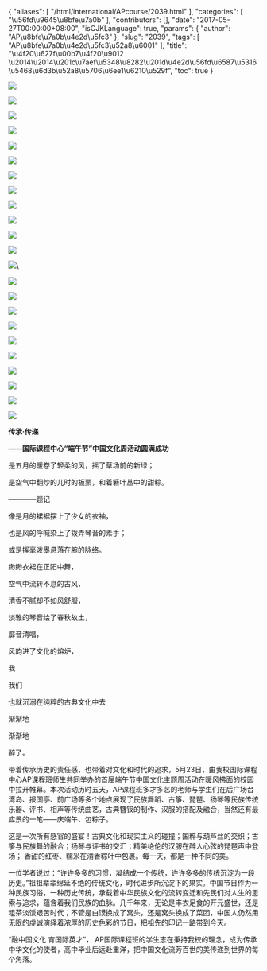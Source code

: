 {
    "aliases": [
        "/html/international/APcourse/2039.html"
    ],
    "categories": [
        "\u56fd\u9645\u8bfe\u7a0b"
    ],
    "contributors": [],
    "date": "2017-05-27T00:00:00+08:00",
    "isCJKLanguage": true,
    "params": {
        "author": "AP\u8bfe\u7a0b\u4e2d\u5fc3"
    },
    "slug": "2039",
    "tags": [
        "AP\u8bfe\u7a0b\u4e2d\u5fc3\u52a8\u6001"
    ],
    "title": "\u4f20\u627f\u00b7\u4f20\u9012 \u2014\u2014\u201c\u7aef\u5348\u8282\u201d\u4e2d\u56fd\u6587\u5316\u5468\u6d3b\u52a8\u5706\u6ee1\u6210\u529f",
    "toc": true
}

![](https://cdn.tfls.online/mirror/full/44ebb1167eafeeb51d59bab14f306f4392b8234f.jpg)




![](https://cdn.tfls.online/mirror/full/2310cf5a48d0e06d6e7c1423256fa534226ae82f.jpg)




![](https://cdn.tfls.online/mirror/full/05a01140a78dd825176404d0cfcf6cbcd6311bec.jpg)




![](https://cdn.tfls.online/mirror/full/ab9fa3a547cc572857daa53ea00147c6d63ea93a.jpg)




![](https://cdn.tfls.online/mirror/full/7132e1c80b87407949c28e8b28336e37e7e214af.jpg)




![](https://cdn.tfls.online/mirror/full/1a7e2e1d9b298017842cce0629c5208eaf7e6003.jpg)




![](https://cdn.tfls.online/mirror/full/701330af8ffa67f72041850ad606e3cda6ae163d.jpg)




![](https://cdn.tfls.online/mirror/full/2ce5683055dc6b05343448ca317eb8060fe5a5da.jpg)




![](https://cdn.tfls.online/mirror/full/72dca7b1485ac6ef1328c6214ed2b8c466713a26.jpg)




![](https://cdn.tfls.online/mirror/full/fad7a8a68126695595dd8649241e72c182123abc.jpg)




![](https://cdn.tfls.online/mirror/full/cff676229773843c0bcb31a7d002f4781ed05d04.jpg)




![](https://cdn.tfls.online/mirror/full/2727980a6f89470da18e8446dac625a0aca93b5d.jpg)




![](https://cdn.tfls.online/mirror/full/06d4e1819e075d529351c7756d1cca1a99e642bf.jpg)\




![](https://cdn.tfls.online/mirror/full/b67488d48dee07a3c911e989085674c8a946b5a8.jpg)




![](https://cdn.tfls.online/mirror/full/6ab34cb06fd88c4c616bd4f8bcbf963a402a31b6.jpg)




![](https://cdn.tfls.online/mirror/full/9dbaa60073a23637c28eba74e6cce0624d5ec9e7.jpg)




![](https://cdn.tfls.online/mirror/full/63223c9ca9b06669aed9d6221f0603ee29e6607a.jpg)




![](https://cdn.tfls.online/mirror/full/fec674a050b3af6dfa2895d1c0b737d17efdd281.jpg)




![](https://cdn.tfls.online/mirror/full/21536ba4bfe13147aecbe4cc34e4ca732f367e94.jpg)




![](https://cdn.tfls.online/mirror/full/9d1cfb295dc5873657c6d7cceae2ddc652bb155e.jpg)




![](https://cdn.tfls.online/mirror/full/1037e15a2627f2f7f2e5783e4efefea005b90238.jpg)




![](https://cdn.tfls.online/mirror/full/5092fcfe5c48c289141184e9c8b1eacc0b672e64.jpg)




![](https://cdn.tfls.online/mirror/full/b82b7eae5005a3a9f61ce4a2ed5d4496e6a2eed5.jpg)




  





**传承·传递**




**——国际课程中心“端午节”中国文化周活动圆满成功**









是五月的暖卷了轻柔的风，摇了草场前的新绿；




是空气中翻炒的儿时的板栗，和着箬叶丛中的甜粽。









————题记




像是月的裙裾摆上了少女的衣袖，




也是风的呼喊染上了拨弄琴音的素手；




或是挥毫泼墨悬落在腕的脉络。




缈缈衣裙在正阳中舞，




空气中流转不息的古风，




清香不腻却不如风舒服，




淡雅的琴音绘了春秋故土，




靡音清唱，




风韵进了文化的熔炉，




我




我们




也就沉溺在纯粹的古典文化中去




渐渐地




渐渐地




醉了。









带着传承历史的责任感，也带着对文化和时代的追求，5月23日，由我校国际课程中心AP课程班师生共同举办的首届端午节中国文化主题周活动在暖风拂面的校园中拉开帷幕。本次活动历时五天，AP课程班多才多艺的老师与学生们在后广场台湾岛、报国亭、前广场等多个地点展现了民族舞蹈、古筝、琵琶、扬琴等民族传统乐器、评书、相声等传统曲艺，古典簪钗的制作、汉服的搭配及融合，当然还有最应景的一笔——庆端午、包粽子。




这是一次所有感官的盛宴！古典文化和现实主义的碰撞；国粹与葫芦丝的交织；古筝与民族舞的融合；扬琴与评书的交汇；精美绝伦的汉服在醉人心弦的琵琶声中登场； 香甜的红枣、糯米在清香粽叶中包裹。每一天，都是一种不同的美。




一位学者说过：“许许多多的习惯，凝结成一个传统，许许多多的传统沉淀为一段历史。”祖祖辈辈绵延不绝的传统文化，时代进步所沉淀下的果实。中国节日作为一种民族习俗，一种历史传统，承载着中华民族文化的流转变迁和先民们对人生的思索与追求，蕴含着我们民族的血脉。几千年来，无论是丰衣足食的开元盛世，还是粗茶淡饭艰苦时代；不管是白馍换成了窝头，还是窝头换成了菜团，中国人仍然用无限的虔诚演绎着浓厚的历史色彩的节日，把祖先的印记一路带到今天。




“融中国文化 育国际英才”， AP国际课程班的学生志在秉持我校的理念，成为传承中华文化的使者，高中毕业后远赴重洋，把中国文化流芳百世的美传递到世界的每个角落。 




  





  



